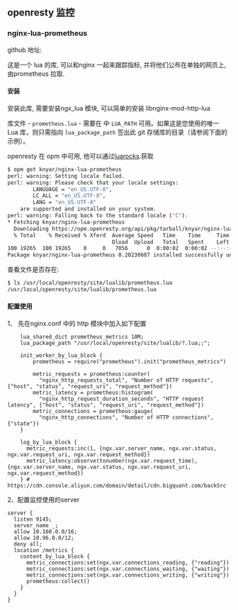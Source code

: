## openresty 监控

### nginx-lua-prometheus

github 地址: 

[https://github.com/knyar/nginx-lua-prometheus]: https://github.com/knyar/nginx-lua-prometheus

这是一个 lua 的库, 可以和nginx 一起来跟踪指标, 并将他们公布在单独的网页上, 由prometheus 拉取.



#### 安装

安装此库, 需要安装ngx_lua 模块, 可以简单的安装 libnginx-mod-http-lua

库文件 - `prometheus.lua` - 需要在 中 `LUA_PATH` 可用。如果这是您使用的唯一 Lua 库，则只需指向 `lua_package_path` 签出此 git 存储库的目录（请参阅下面的示例）。

openresty 在 opm 中可用, 他可以通过[luarocks](https://luarocks.org/modules/knyar/nginx-lua-prometheus).获取

```bash
$ opm get knyar/nginx-lua-prometheus
perl: warning: Setting locale failed.
perl: warning: Please check that your locale settings:
        LANGUAGE = "en_US.UTF-8",
        LC_ALL = "en_US.UTF-8",
        LANG = "en_US.UTF-8"
    are supported and installed on your system.
perl: warning: Falling back to the standard locale ("C").
* Fetching knyar/nginx-lua-prometheus  
  Downloading https://opm.openresty.org/api/pkg/tarball/knyar/nginx-lua-prometheus-0.20230607.opm.tar.gz
  % Total    % Received % Xferd  Average Speed   Time    Time     Time  Current
                                 Dload  Upload   Total   Spent    Left  Speed
100 19265  100 19265    0     0   7056      0  0:00:02  0:00:02 --:--:--  7056
Package knyar/nginx-lua-prometheus 0.20230607 installed successfully under /usr/local/openresty/site/ .
```

查看文件是否存在:

```bash
$ ls /usr/local/openresty/site/lualib/prometheus.lua
/usr/local/openresty/site/lualib/prometheus.lua
```

#### 配置使用

1、 先在nginx.conf 中的 http 模块中加入如下配置

```nginx
    lua_shared_dict prometheus_metrics 10M; 
    lua_package_path "/usr/local/openresty/site/lualib/?.lua;;";

    init_worker_by_lua_block {
      	prometheus = require("prometheus").init("prometheus_metrics")

        metric_requests = prometheus:counter(
          "nginx_http_requests_total", "Number of HTTP requests", {"host", "status", "request_uri", "request_method"})
        metric_latency = prometheus:histogram(
          "nginx_http_request_duration_seconds", "HTTP request latency", {"host", "status", "request_uri", "request_method"})
        metric_connections = prometheus:gauge(
          "nginx_http_connections", "Number of HTTP connections", {"state"})
    }

    log_by_lua_block {
      metric_requests:inc(1, {ngx.var.server_name, ngx.var.status, ngx.var.request_uri, ngx.var.request_method})
      metric_latency:observe(tonumber(ngx.var.request_time), {ngx.var.server_name, ngx.var.status, ngx.var.request_uri, ngx.var.request_method})
    } # https://cdn.console.aliyun.com/domain/detail/cdn.bigquant.com/backSrc

```

2、配置监控使用的server

```nginx
server {
  listen 9145;
  server_name _;
  allow 10.160.0.0/16;
  allow 10.96.0.0/12;
  deny all;
  location /metrics {
    content_by_lua_block {
      metric_connections:set(ngx.var.connections_reading, {"reading"})
      metric_connections:set(ngx.var.connections_waiting, {"waiting"})
      metric_connections:set(ngx.var.connections_writing, {"writing"})
      prometheus:collect()
    }
  }
}
```

 